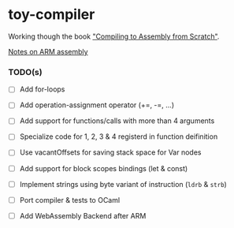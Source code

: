# toy-compiler
Working though the book ["Compiling to Assembly from Scratch"](https://keleshev.com/compiling-to-assembly-from-scratch/).

[Notes on ARM assembly](./ARM.md)

### TODO(s)

- [ ] Add for-loops
- [ ] Add operation-assignment operator (+=, -=, ...)
- [ ] Add support for functions/calls with more than 4 arguments
- [ ] Specialize code for 1, 2, 3 & 4 registerd in function deifinition
- [ ] Use vacantOffsets for saving stack space for Var nodes
- [ ] Add support for block scopes bindings (let & const)
- [ ] Implement strings using byte variant of instruction (`ldrb` & `strb`)


- [ ] Port compiler & tests to OCaml
- [ ] Add WebAssembly Backend after ARM